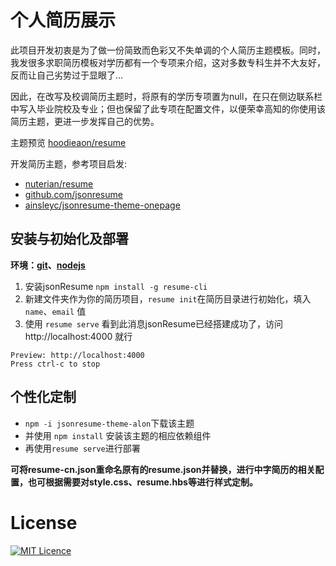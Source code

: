 # 个人简历展示

此项目开发初衷是为了做一份简致而色彩又不失单调的个人简历主题模板。同时，我发很多求职简历模板对学历都有一个专项来介绍，这对多数专科生并不大友好，反而让自己劣势过于显眼了...

因此，在改写及校调简历主题时，将原有的学历专项置为null，在只在侧边联系栏中写入毕业院校及专业；但也保留了此专项在配置文件，以便荣幸高知的你使用该简历主题，更进一步发挥自己的优势。

主题预览 [hoodieaon/resume](https://hoodiearon.github.io/jsonresume-theme-alon)

开发简历主题，参考项目启发:

* [nuterian/resume](https://github.com/nuterian/resume)
* [github.com/jsonresume](https://github.com/jsonresume)
* [ainsleyc/jsonresume-theme-onepage](https://github.com/ainsleyc/jsonresume-theme-onepage)


## 安装与初始化及部署

**环境：[git](https://git-scm.com/)、[nodejs](https://nodejs.org/zh-cn/)**

1. 安装jsonResume `npm install -g resume-cli`
2. 新建文件夹作为你的简历项目，`resume init`在简历目录进行初始化，填入`name`、`email` 值
3. 使用 `resume serve` 看到此消息jsonResume已经搭建成功了，访问 http://localhost:4000 就行

```
Preview: http://localhost:4000
Press ctrl-c to stop
```

## 个性化定制

* `npm -i jsonresume-theme-alon`下载该主题
* 并使用 `npm install` 安装该主题的相应依赖组件
* 再使用`resume serve`进行部署

**可将resume-cn.json重命名原有的resume.json并替换，进行中字简历的相关配置，也可根据需要对style.css、resume.hbs等进行样式定制。**

# License

[![MIT Licence](https://img.shields.io/badge/mit-license-red.svg)](https://opensource.org/licenses/mit-license.php)
